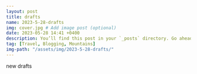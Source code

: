 ```yaml
---
layout: post
title: drafts
name: 2023-5-28-drafts
img: cover.jpg # Add image post (optional)
date: 2023-05-28 14:41 +0400
description: You’ll find this post in your `_posts` directory. Go ahead and edit it and re-build the site to see your changes. # Add post description (optional)
tag: [Travel, Blogging, Mountains]
img-path: "/assets/img/2023-5-28-drafts/"
---
```




new drafts